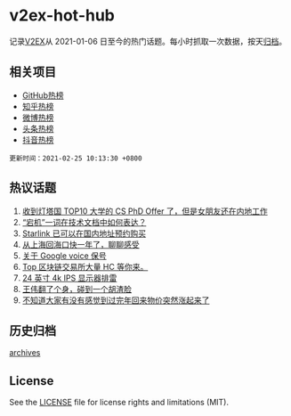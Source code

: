 # v2ex-hot-hub

 记录[V2EX](https://www.v2ex.com/)从 2021-01-06 日至今的热门话题。每小时抓取一次数据，按天[归档](archives)。
 
 ## 相关项目

- [GitHub热榜](https://github.com/lonnyzhang423/github-hot-hub)
- [知乎热榜](https://github.com/lonnyzhang423/zhihu-hot-hub)
- [微博热榜](https://github.com/lonnyzhang423/weibo-hot-hub)
- [头条热榜](https://github.com/lonnyzhang423/toutiao-hot-hub)
- [抖音热榜](https://github.com/lonnyzhang423/douyin-hot-hub)


 `更新时间：2021-02-25 10:13:30 +0800`

## 热议话题

1. [收到灯塔国 TOP10 大学的 CS PhD Offer 了，但是女朋友还在内地工作](https://www.v2ex.com/t/755750)
1. [“宕机”一词在技术文档中如何表达？](https://www.v2ex.com/t/755812)
1. [Starlink 已可以在国内地址预约购买](https://www.v2ex.com/t/755749)
1. [从上海回海口快一年了，聊聊感受](https://www.v2ex.com/t/755726)
1. [关于 Google voice 保号](https://www.v2ex.com/t/755798)
1. [Top 区块链交易所大量 HC 等你来。](https://www.v2ex.com/t/755811)
1. [24 英寸 4k IPS 显示器排雷](https://www.v2ex.com/t/755840)
1. [王伟翻了个身，碰到一个胡渣脸](https://www.v2ex.com/t/756028)
1. [不知道大家有没有感觉到过完年回来物价突然涨起来了](https://www.v2ex.com/t/755998)

## 历史归档

[archives](archives)

## License

See the [LICENSE](LICENSE) file for license rights and limitations (MIT).
